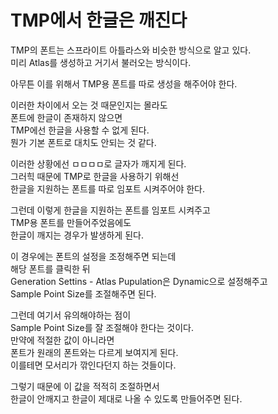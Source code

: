 # TMP에서 한글은 깨진다

TMP의 폰트는 스프라이트 아틀라스와 비슷한 방식으로 알고 있다.  
미리 Atlas를 생성하고 거기서 불러오는 방식이다.  

아무튼 이를 위해서 TMP용 폰트를 따로 생성을 해주어야 한다.  

이러한 차이에서 오는 것 때문인지는 몰라도  
폰트에 한글이 존재하지 않으면  
TMP에선 한글을 사용할 수 없게 된다.  
뭔가 기본 폰트로 대치도 안되는 것 같다.  

이러한 상황에선 ㅁㅁㅁㅁ로 글자가 깨지게 된다.  
그러힉 때문에 TMP로 한글을 사용하기 위해선  
한글을 지원하는 폰트를 따로 임포트 시켜주어야 한다.  

그런데 이렇게 한글을 지원하는 폰트를 임포트 시켜주고  
TMP용 폰트를 만들어주었음에도  
한글이 깨지는 경우가 발생하게 된다.  

이 경우에는 폰트의 설정을 조정해주면 되는데  
해당 폰트를 클릭한 뒤  
Generation Settins - Atlas Pupulation은 Dynamic으로 설정해주고  
Sample Point Size를 조절해주면 된다.  

그런데 여기서 유의해야하는 점이  
Sample Point Size를 잘 조절해야 한다는 것이다.  
만약에 적절한 값이 아니라면  
폰트가 원래의 폰트와는 다르게 보여지게 된다.  
이를테면 모서리가 깎인다던지 하는 것들이다.  

그렇기 때문에 이 값을 적적히 조절하면서  
한글이 안깨지고 한글이 제대로 나올 수 있도록 만들어주면 된다.  